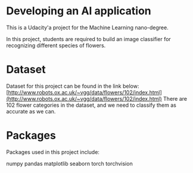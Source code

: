 # Developing an AI application

This is a Udacity'a project for the Machine Learning nano-degree.

In this project, students are required to build an image classifier for recognizing different species of flowers.  


# Dataset

Dataset for this project can be found in the link below:
[http://www.robots.ox.ac.uk/~vgg/data/flowers/102/index.html](http://www.robots.ox.ac.uk/~vgg/data/flowers/102/index.html)
There are 102 flower categories in the dataset, and we need to classify them as accurate as we can. 


# Packages

Packages used in this project include:

numpy
pandas 
matplotlib
seaborn 
torch
torchvision 

